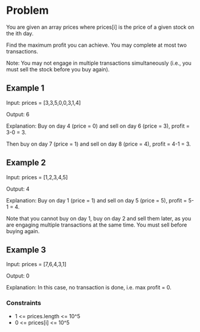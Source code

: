 # Problem

You are given an array prices where prices[i] is the price of a given stock on the ith day.

Find the maximum profit you can achieve. You may complete at most two transactions.

Note: You may not engage in multiple transactions simultaneously (i.e., you must sell the stock before you buy again).

## Example 1

Input: prices = [3,3,5,0,0,3,1,4]

Output: 6

Explanation: Buy on day 4 (price = 0) and sell on day 6 (price = 3), profit = 3-0 = 3.

Then buy on day 7 (price = 1) and sell on day 8 (price = 4), profit = 4-1 = 3.

## Example 2

Input: prices = [1,2,3,4,5]

Output: 4

Explanation: Buy on day 1 (price = 1) and sell on day 5 (price = 5), profit = 5-1 = 4.

Note that you cannot buy on day 1, buy on day 2 and sell them later, as you are engaging multiple transactions at the same time. You must sell before buying again.

## Example 3

Input: prices = [7,6,4,3,1]

Output: 0

Explanation: In this case, no transaction is done, i.e. max profit = 0.
 
### Constraints

- 1 <= prices.length <= 10^5
- 0 <= prices[i] <= 10^5
